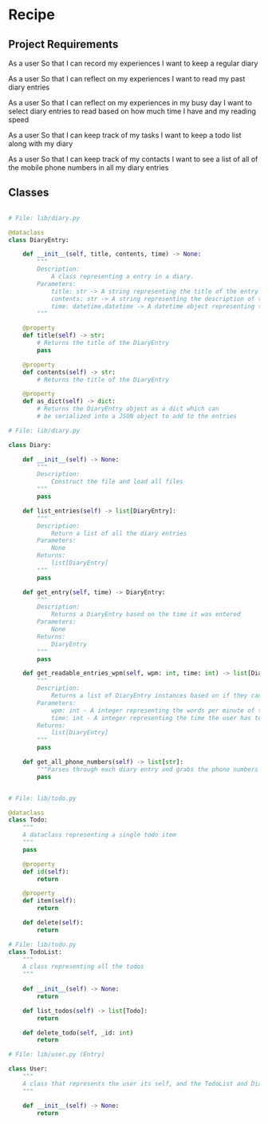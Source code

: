 # Recipe

## Project Requirements

As a user
So that I can record my experiences
I want to keep a regular diary

As a user
So that I can reflect on my experiences
I want to read my past diary entries

As a user
So that I can reflect on my experiences in my busy day
I want to select diary entries to read based on how much time I have and my reading speed

As a user
So that I can keep track of my tasks
I want to keep a todo list along with my diary

As a user
So that I can keep track of my contacts
I want to see a list of all of the mobile phone numbers in all my diary entries

## Classes

```py

# File: lib/diary.py

@dataclass
class DiaryEntry:

    def __init__(self, title, contents, time) -> None:
        """
        Description:
            A class representing a entry in a diary.
        Parameters:
            title: str -> A string representing the title of the entry
            contents: str -> A string representing the description of the entry
            time: datetime.datetime -> A datetime object representing the time the entry was created
        """

    @property
    def title(self) -> str:
        # Returns the title of the DiaryEntry
        pass

    @property
    def contents(self) -> str:
        # Returns the title of the DiaryEntry

    @property
    def as_dict(self) -> dict:
        # Returns the DiaryEntry object as a dict which can
        # be serialized into a JSON object to add to the entries

# File: lib/diary.py

class Diary:

    def __init__(self) -> None:
        """
        Description:
            Construct the file and load all files
        """
        pass

    def list_entries(self) -> list[DiaryEntry]:
        """
        Description:
            Return a list of all the diary entries
        Parameters:
            None
        Returns:
            list[DiaryEntry]
        """
        pass

    def get_entry(self, time) -> DiaryEntry:
        """
        Description:
            Returns a DiaryEntry based on the time it was entered
        Parameters:
            None
        Returns:
            DiaryEntry
        """
        pass

    def get_readable_entries_wpm(self, wpm: int, time: int) -> list[DiaryEntry]:
        """
        Description:
            Returns a list of DiaryEntry instances based on if they can be read in time.
        Parameters:
            wpm: int - A integer representing the words per minute of the User
            time: int - A integer representing the time the user has to read.
        Returns:
            list[DiaryEntry]
        """
        pass

    def get_all_phone_numbers(self) -> list[str]:
        """Parses through each diary entry and grabs the phone numbers using regex"""
        pass


# File: lib/todo.py

@dataclass
class Todo:
    """
    A dataclass representing a single todo item
    """
    pass

    @property
    def id(self):
        return

    @property
    def item(self):
        return

    def delete(self):
        return

# File: lib/todo.py
class TodoList:
    """
    A class representing all the todos
    """
    
    def __init__(self) -> None:
        return

    def list_todos(self) -> list[Todo]:
        return

    def delete_todo(self, _id: int)
        return

# File: lib/user.py (Entry)

class User:
    """
    A class that represents the user its self, and the TodoList and Diary entries
    """

    def __init__(self) -> None:
        return

    

